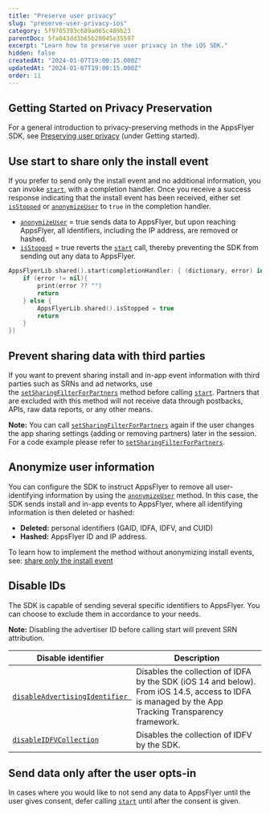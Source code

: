 ```yaml
---
title: "Preserve user privacy"
slug: "preserve-user-privacy-ios"
category: 5f9705393c689a065c409b23
parentDoc: 5fa043dd3b65b20045e35597
excerpt: "Learn how to preserve user privacy in the iOS SDK."
hidden: false
createdAt: "2024-01-07T19:00:15.000Z"
updatedAt: "2024-01-07T19:00:15.000Z"
order: 11
---
```

## Getting Started on Privacy Preservation

For a general introduction to privacy-preserving methods in the AppsFlyer SDK, see [Preserving user privacy](https://dev.appsflyer.com/hc/docs/preserve-user-privacy-1) (under Getting started).

## Use start to share only the install event

If you prefer to send only the install event and no additional information, you can invoke [`start`](https://dev.appsflyer.com/hc/docs/android-sdk-reference-appsflyerlib#start), with a completion handler. Once you receive a success response indicating that the install event has been received, either set [`isStopped`](https://dev.appsflyer.com/hc/docs/ios-sdk-reference-appsflyerlib#isstopped)  or [`anonymizeUser`](https://dev.appsflyer.com/hc/docs/ios-sdk-reference-appsflyerlib#anonymizeuser) to `true` in the completion handler. 

- [`anonymizeUser`](https://dev.appsflyer.com/hc/docs/ios-sdk-reference-appsflyerlib#anonymizeuser) = true  sends data to AppsFlyer, but upon reaching AppsFlyer, all identifiers, including the IP address, are removed or hashed.
- [`isStopped`](https://dev.appsflyer.com/hc/docs/ios-sdk-reference-appsflyerlib#isstopped) = true reverts the [`start`](https://dev.appsflyer.com/hc/docs/ios-sdk-reference-appsflyerlib#start-1) call, thereby preventing the SDK from sending out any data to AppsFlyer.

```swift
AppsFlyerLib.shared().start(completionHandler: { (dictionary, error) in
    if (error != nil){
        print(error ?? "")
        return
    } else {
        AppsFlyerLib.shared().isStopped = true
        return
    }
})
```

## Prevent sharing data with third parties

If you want to prevent sharing install and in-app event information with third parties such as SRNs and ad networks, use the [`setSharingFilterForPartners`](https://dev.appsflyer.com/hc/docs/ios-sdk-reference-appsflyerlib#setsharingfilterforpartners) method before calling [`start`](https://dev.appsflyer.com/hc/docs/ios-sdk-reference-appsflyerlib#start).  Partners that are excluded with this method will not receive data through postbacks, APIs, raw data reports, or any other means.

**Note:** You can call [`setSharingFilterForPartners`](https://dev.appsflyer.com/hc/docs/ios-sdk-reference-appsflyerlib#setsharingfilterforpartners) again if the user changes the app sharing settings (adding or removing partners) later in the session.  
For a code example please refer to [`setSharingFilterForPartners`](https://dev.appsflyer.com/hc/docs/ios-sdk-reference-appsflyerlib#setsharingfilterforpartners).

## Anonymize user information

You can configure the SDK to instruct AppsFlyer to remove all user-identifying information by using the [`anonymizeUser`](https://dev.appsflyer.com/hc/docs/ios-sdk-reference-appsflyerlib#anonymizeuser) method. In this case, the SDK sends install and in-app events to AppsFlyer, where all identifying information is then deleted or hashed:

- **Deleted:** personal identifiers (GAID, IDFA, IDFV, and CUID)
- **Hashed:** AppsFlyer ID and IP address.

To learn how to implement the method without anonymizing install events, see: [share only the install event](#use-start-to-share-only-the-install-event)

## Disable IDs

The SDK is capable of sending several specific identifiers to AppsFlyer. You can choose to exclude them in accordance to your needs. 

**Note:** Disabling the advertiser ID before calling start will prevent SRN attribution.

| Disable identifier                                                                                                               | Description                                                                                                                                         |
| -------------------------------------------------------------------------------------------------------------------------------- | --------------------------------------------------------------------------------------------------------------------------------------------------- |
| [`disableAdvertisingIdentifier `](https://dev.appsflyer.com/hc/docs/ios-sdk-reference-appsflyerlib#disableadvertisingidentifier) | Disables the collection of IDFA by the SDK (iOS 14 and below). From iOS 14.5, access to IDFA is managed by the App Tracking Transparency framework. |
| [`disableIDFVCollection`](https://dev.appsflyer.com/hc/docs/ios-sdk-reference-appsflyerlib#disableidfvcollection)                | Disables the collection of IDFV by the SDK.                                                                                                         |

## Send data only after the user opts-in

In cases where you would like to not send any data to AppsFlyer until the user gives consent, defer calling [`start`](https://dev.appsflyer.com/hc/docs/ios-sdk-reference-appsflyerlib#start) until after the consent is given.